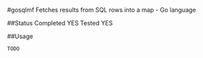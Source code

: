 #gosqlmf
Fetches results from SQL rows into a map - Go language

##Status
Completed YES
Tested YES

##Usage
```
TODO
```

